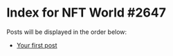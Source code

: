 # Index for NFT World #2647
Posts will be displayed in the order below:

- [Your first post](./001-first.md)

